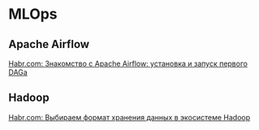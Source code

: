 # MLOps
## Apache Airflow
[Habr.com: Знакомство с Apache Airflow: установка и запуск первого DAGа](https://habr.com/ru/company/alfa/blog/676926/)
## Hadoop
[Habr.com: Выбираем формат хранения данных в экосистеме Hadoop](https://habr.com/ru/post/712246/)
